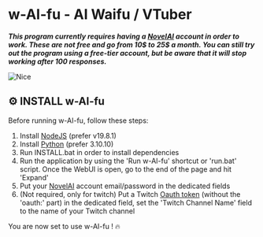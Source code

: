 
# w-AI-fu - AI Waifu / VTuber

***This program currently requires having a [NovelAI](https://novelai.net/) account in order to work. These are not free and go from 10$ to 25$ a month. You can still try out the program using a free-tier account, but be aware that it will stop working after 100 responses.***

![Nice](https://github.com/wAIfu-DEV/w-AI-fu/blob/main/w-AI-fu/images/readme/01.webp)

## ⚙️ INSTALL w-AI-fu

Before running w-AI-fu, follow these steps:

1. Install [NodeJS](https://nodejs.org/en/download/releases) (prefer v19.8.1)
2. Install [Python](https://www.python.org/downloads/) (prefer 3.10.10)
3. Run INSTALL.bat in order to install dependencies
4. Run the application by using the 'Run w-AI-fu' shortcut or 'run.bat' script. Once the WebUI is open, go to the end of the page and hit 'Expand'
5. Put your [NovelAI](https://novelai.net/) account email/password in the dedicated fields
6. (Not required, only for twitch) Put a Twitch [Oauth token](https://twitchapps.com/tmi/) (without the 'oauth:' part) in the dedicated field, set the 'Twitch Channel Name' field to the name of your Twitch channel

You are now set to use w-AI-fu ! 🔥

